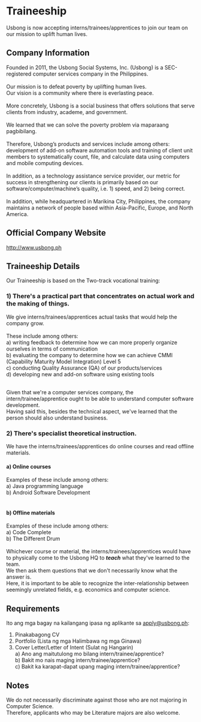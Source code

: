 # Traineeship
Usbong is now accepting interns/trainees/apprentices to join our team on our mission to uplift human lives.

## Company Information
Founded in 2011, the Usbong Social Systems, Inc. (Usbong) is a SEC-registered computer services company in the Philippines.</br>
</br>
Our mission is to defeat poverty by uplifting human lives.</br>
Our vision is a community where there is everlasting peace.</br>
</br>
More concretely, Usbong is a social business that offers solutions that serve clients from industry, academe, and government.</br>
</br>
We learned that we can solve the poverty problem via maparaang pagbibilang.</br>
</br>
Therefore, Usbong’s products and services include among others: development of add-on software automation tools and training of client unit members to systematically count, file, and calculate data using computers and mobile computing devices.</br>
</br>
In addition, as a technology assistance service provider, our metric for success in strengthening our clients is primarily based on our software/computer/machine’s quality, i.e. 1) speed, and 2) being correct.</br>
</br>
In addition, while headquartered in Marikina City, Philippines, the company maintains a network of people based within Asia-Pacific, Europe, and North America.

## Official Company Website
http://www.usbong.ph

## Traineeship Details
Our Traineeship is based on the Two-track vocational training:

### 1) There's a practical part that concentrates on actual work and the making of things.</br>
We give interns/trainees/apprentices actual tasks that would help the company grow.</br></br>
These include among others:</br>
a) writing feedback to determine how we can more properly organize ourselves in terms of communication</br>
b) evaluating the company to determine how we can achieve CMMI (Capability Maturity Model Integration) Level 5</br>
c) conducting Quality Assurance (QA) of our products/services</br>
d) developing new and add-on software using existing tools</br></br>

Given that we're a computer services company, the intern/trainee/apprentice ought to be able to understand computer software development.</br>
Having said this, besides the technical aspect, we've learned that the person should also understand business.

### 2) There's specialist theoretical instruction.</br>
We have the interns/trainees/apprentices do online courses and read offline materials.</br>
#### a) Online courses
Examples of these include among others:</br>
a) Java programming language</br>
b) Android Software Development</br></br>

#### b) Offline materials
Examples of these include among others:</br>
a) Code Complete</br>
b) The Different Drum</br></br>
Whichever course or material, the interns/trainees/apprentices would have to physically come to the Usbong HQ to <b>*teach*</b> what they've learned to the team.</br>
We then ask them questions that we don't necessarily know what the answer is.</br>
Here, it is important to be able to recognize the inter-relationship between seemingly unrelated fields, e.g. economics and computer science.

## Requirements
Ito ang mga bagay na kailangang ipasa ng aplikante sa apply@usbong.ph:</br>

1) Pinakabagong CV
2) Portfolio (Lista ng mga Halimbawa ng mga Ginawa)
3) Cover Letter/Letter of Intent (Sulat ng Hangarin)</br>
a) Ano ang maitutulong mo bilang intern/trainee/apprentice?</br>
b) Bakit mo nais maging intern/trainee/apprentice?</br>
c) Bakit ka karapat-dapat upang maging intern/trainee/apprentice?

## Notes
We do not necessarily discriminate against those who are not majoring in Computer Science.</br>
Therefore, applicants who may be Literature majors are also welcome.

